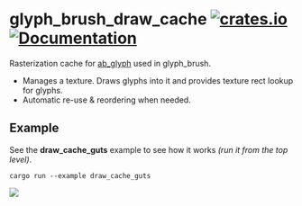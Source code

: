 glyph_brush_draw_cache
[![crates.io](https://img.shields.io/crates/v/glyph_brush_draw_cache.svg)](https://crates.io/crates/glyph_brush_draw_cache)
[![Documentation](https://docs.rs/glyph_brush_draw_cache/badge.svg)](https://docs.rs/glyph_brush_draw_cache)
======================
Rasterization cache for [ab_glyph](https://github.com/alexheretic/ab-glyph) used in glyph_brush.

* Manages a texture. Draws glyphs into it and provides texture rect lookup for glyphs.
* Automatic re-use & reordering when needed.

## Example
See the **draw_cache_guts** example to see how it works _(run it from the top level)_.

```
cargo run --example draw_cache_guts
```

![](https://user-images.githubusercontent.com/2331607/82690363-f97a9380-9c53-11ea-97bc-6f3397cde00f.png)